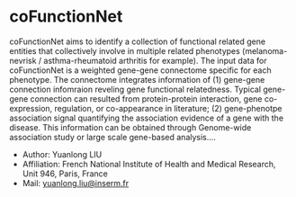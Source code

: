 # coFunctionNet

coFunctionNet aims to identify a collection of functional related gene entities that collectively involve in multiple related phenotypes (melanoma-nevrisk / asthma-rheumatoid arthritis for example).
The input data for coFunctionNet is a weighted gene-gene connectome specific for each phenotype. The connectome integrates information of (1) gene-gene connection infomraion reveling gene functional relatedness. Typical gene-gene connection can resulted from protein-protein interaction, gene co-expression, regulation, or co-appearance in literature; (2) gene-phenotpe association signal quantifying the association evidence of a gene with the disease. This information can be obtained through Genome-wide association study or large scale gene-based analysis.... 

* Author: Yuanlong LIU
* Affiliation: French National Institute of Health and Medical Research, Unit 946,  Paris, France
* Mail: yuanlong.liu@inserm.fr

